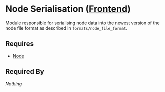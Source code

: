 # Node Serialisation ([Frontend](../../frontend.md))

Module responsible for serialising node data into the newest version of the node file format as described in `formats/node_file_format`.

## Requires

- [Node](../nodes/node.md)

## Required By

*Nothing*